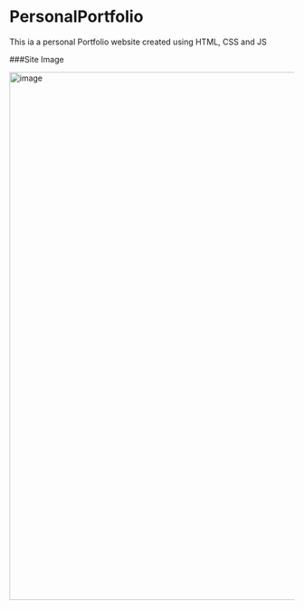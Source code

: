 # PersonalPortfolio


This ia a personal Portfolio website created using HTML, CSS and  JS

###Site Image

<img width="932" alt="image" src="https://github.com/user-attachments/assets/00bfa4bf-ba2e-498c-931e-e6c16ba04723">
